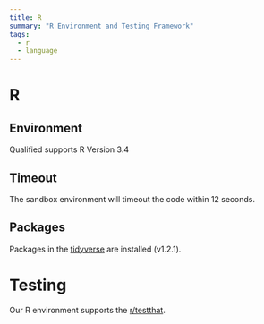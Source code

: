 ```yaml
---
title: R
summary: "R Environment and Testing Framework"
tags:
  - r
  - language
---
```


# R

## Environment

Qualified supports R Version 3.4

## Timeout

The sandbox environment will timeout the code within 12 seconds.

## Packages

Packages in the [tidyverse](https://www.tidyverse.org/) are installed (v1.2.1).

# Testing

Our R environment supports the [r/testthat](/kb/languages/r/testthat).
